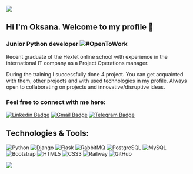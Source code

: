 ![](https://github.com/halfrost/halfrost/blob/master/icons/header_1.png)

## Hi I'm Oksana. Welcome to my profile 👋

### Junior Python developer ![#OpenToWork](https://img.shields.io/badge/-OpenToWork-397904?style=plastic&logo=OpenToWork)

Recent graduate of the Hexlet online school with experience in the international IT company as a Project Operations manager.

During the training I successfully done 4 project. You can get acquainted with them, other projects and with used technologies in my profile.
Always open to collaborating on projects and innovative/disruptive ideas. 

### Feel free to connect with me here:

[![Linkedin Badge](https://img.shields.io/badge/-Oksana_Karshakevich-blue?style=for-the-badge&logo=Linkedin&logoColor=white&link=https://www.linkedin.com/in/oksana-karshakevich/)](https://www.linkedin.com/in/oksana-karshakevich/)
[![Gmail Badge](https://img.shields.io/badge/-oksanaakadem39-c14438?style=for-the-badge&logo=Gmail&logoColor=white&link=mailto:oksanaakadem39@gmail.com)](mailto:oksanaakadem39@gmail.com)
[![Telegram Badge](https://img.shields.io/badge/-Telegram-0088cc?style=for-the-badge&logo=Telegram&logoColor=white)](https://t.me/Ksyu_s_h)


## Technologies & Tools:

![Python](https://img.shields.io/badge/-Python-black?style=for-the-badge&logo=python)
![Django](https://img.shields.io/badge/-Django-092E20?style=for-the-badge&logo=django)
![Flask](https://img.shields.io/badge/-Flask-000000?style=for-the-badge&logo=flask)
![RabbitMQ](https://img.shields.io/badge/-RabbitMQ-336791?style=for-the-badge&logo=RabbitMQ)
![PostgreSQL](https://img.shields.io/badge/-PostgreSQL-black?style=for-the-badge&logo=PostgreSQL)
![MySQL](https://img.shields.io/badge/-MySQL-black?style=for-the-badge&logo=mysql)
![Bootstrap](https://img.shields.io/badge/-Bootstrap-563D7C?style=for-the-badge&logo=bootstrap)
![HTML5](https://img.shields.io/badge/-HTML5-E34F26?style=for-the-badge&logo=html5&logoColor=white)
![CSS3](https://img.shields.io/badge/-CSS3-1572B6?style=for-the-badge&logo=css3)
![Railway](https://img.shields.io/badge/-Railway-black?style=for-the-badge&logo=Railway)
![GitHub](https://img.shields.io/badge/-GitHub-181717?style=for-the-badge&logo=GitHub)





![](https://komarev.com/ghpvc/?username=KsyushaKI)


